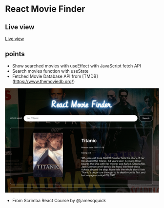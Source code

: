 # React Movie Finder 

## Live view
[Live view](https://yana-an-dev.github.io/react_movie_search/)

## points
- Show searched movies with useEffect with JavaScript fetch API
- Search movies function with useState 
- Fetched Movie Database API from [TMDB] (https://www.themoviedb.org/)


![alt text](./public/img/live-view.png)
- From Scrimba React Course by @jamesqquick